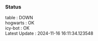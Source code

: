 ### Status


table : DOWN  
hogwarts : OK  
icy-bot : OK  
Latest Update : 2024-11-16 16:11:34.123548
